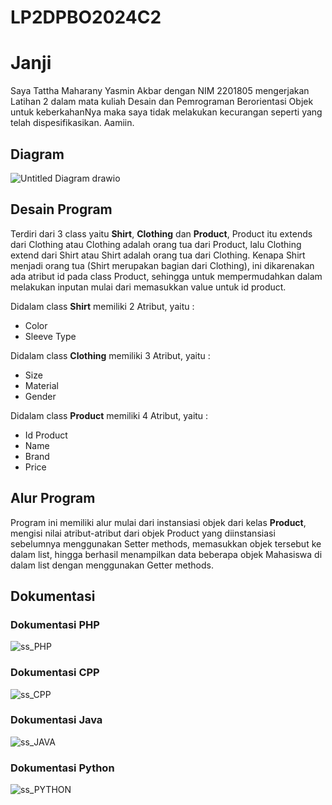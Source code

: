 # LP2DPBO2024C2

# Janji

Saya Tattha Maharany Yasmin Akbar dengan NIM 2201805 mengerjakan Latihan 2 dalam mata kuliah Desain dan Pemrograman Berorientasi Objek untuk keberkahanNya maka saya tidak melakukan kecurangan seperti yang telah dispesifikasikan. Aamiin.

## Diagram
![Untitled Diagram drawio](https://github.com/tatxha/LP2DPBO2024C1/assets/134766457/1f65a90a-b36d-4f63-8c8d-2f62baa0efa9)


## Desain Program 
Terdiri dari 3 class yaitu **Shirt**, **Clothing** dan **Product**, Product itu extends dari Clothing atau Clothing adalah orang tua dari Product, lalu Clothing extend dari Shirt atau Shirt adalah orang tua dari Clothing. Kenapa Shirt menjadi orang tua (Shirt merupakan bagian dari Clothing), ini dikarenakan ada atribut id pada class Product, sehingga untuk mempermudahkan dalam melakukan inputan mulai dari memasukkan value untuk id product.

Didalam class **Shirt** memiliki 2 Atribut, yaitu : 
* Color
* Sleeve Type

Didalam class **Clothing** memiliki 3 Atribut, yaitu : 
* Size
* Material
* Gender

Didalam class **Product** memiliki 4 Atribut, yaitu : 
* Id Product
* Name
* Brand
* Price

## Alur Program
Program ini memiliki alur mulai dari instansiasi objek dari kelas **Product**, mengisi nilai atribut-atribut dari objek Product yang diinstansiasi sebelumnya menggunakan Setter methods, memasukkan objek tersebut ke dalam list, hingga berhasil menampilkan data beberapa objek Mahasiswa di dalam list dengan menggunakan Getter methods.

## Dokumentasi 

### Dokumentasi PHP
![ss_PHP](https://github.com/tatxha/LP2DPBO2024C1/assets/134766457/7130e8de-2b10-4823-b79d-a21e162c31f1)


### Dokumentasi CPP
![ss_CPP](https://github.com/tatxha/LP2DPBO2024C1/assets/134766457/98156a13-6d60-4f31-b12d-93310487b34e)


### Dokumentasi Java
![ss_JAVA](https://github.com/tatxha/LP2DPBO2024C1/assets/134766457/3e3415a9-848f-4aae-946d-ecc9f2c81f45)


### Dokumentasi Python
![ss_PYTHON](https://github.com/tatxha/LP2DPBO2024C1/assets/134766457/0b0a3fab-dcdb-42ba-9ad3-f45fb6d1e941)





